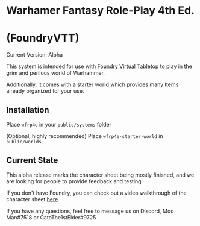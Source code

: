 # Warhamer Fantasy Role-Play 4th Ed. 
# (FoundryVTT)
Current Version: Alpha

This system is intended for use with [Foundry Virtual Tabletop](http://foundryvtt.com/) to play in the grim and perilous world of Warhammer.

Additionally, it comes with a starter world which provides many Items already organized for your use.

## Installation

Place `wfrp4e` in your `public/systems` folder

(Optional, highly recommended) Place `wfrp4e-starter-world` in `public/worlds`

## Current State

This alpha release marks the character sheet being mostly finished, and we are looking for people to provide feedback and testing.

If you don't have Foundry, you can check out a video walkthrough of the character sheet [here](https://www.youtube.com/watch?v=-CthIoE9o2E) 

If you have any questions, feel free to message us on Discord, Moo Man#7518 or CatoThe1stElder#9725
